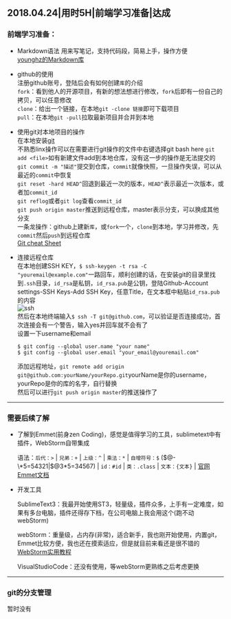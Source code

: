 <!-- 日期、学习用时、学习目标、是否达成 -->
2018.04.24|用时5H|前端学习准备|达成
---
<!-- 学的哪些比较透彻，说说自己的理解 -->
### 前端学习准备：
- Markdown语法
用来写笔记，支持代码段，简易上手，操作方便  
[younghz的Markdown库](https:://github.com/younghz/Markdown "Markdown")  

- github的使用  
注册github账号，登陆后会有如何创建`库`的介绍  
`fork`：看到他人的开源项目，有新的想法想进行修改，`fork`后即有一份自己的拷贝，可以任意修改  
`clone`：给出一个链接，在本地`git -clone 链接`即可下载项目  
`pull`：在本地`git -pull`拉取最新项目并合并到本地  

- 使用git对本地项目的操作  
在本地安装[git](https://git-scm.com/downloads)  
不熟悉linx操作可以在需要进行git操作的文件中右键选择git bash here
`git add <file>`如有新建文件add到本地仓库，没有这一步的操作是无法提交的  
`git commit -m "描述"`提交到仓库，`commit`就像快照，一旦操作失误，可以从最近的`commit`中恢复  
`git reset -hard HEAD^`回退到最近一次的版本，`HEAD^`表示最近一次版本，或者加`commit_id`  
`git reflog`或者`git log`查看`commit_id`  
`git push origin master`推送到远程仓库，master表示分支，可以换成其他分支  
一条龙操作：github上建新`库`，或`fork`一个，`clone`到本地，学习并修改，先`commit`然后`push`到远程仓库  
[Git cheat Sheet](https://pic1.zhimg.com/v2-d65f30212ad48099391577064047ecdf_r.jpg)  

- 连接远程仓库  
在本地创建SSH KEY，`$ ssh-keygen -t rsa -C "youremail@example.com"`一路回车，顺利创建的话，在安装git的目录里找到`.ssh`目录，`id_rsa`是私钥，`id_rsa.pub`是公钥，登陆Github-Account settings-SSH Keys-Add SSH Key，任意Title，在文本框中粘贴`id_rsa.pub`的内容  
![ssh](https://cdn.liaoxuefeng.com/cdn/files/attachments/001384908342205cc1234dfe1b541ff88b90b44b30360da000/0)  
然后在本地终端输入`$ ssh -T git@github.com`，可以验证是否连接成功，首次连接会有一个警告，输入yes并回车就不会有了  
设置一下username和email  
    ```
    $ git config --global user.name "your name"
    $ git config --global user.email "your_email@youremail.com"
    ```
    添加远程地址，`git remote add origin git@github.com:yourName/yourRepo.git`yourName是你的username，yourRepo是你的库的名字，自行替换  
    然后可以进行`git push origin master`的推送操作了

---
<!-- 哪些了解了一些，还需要继续深入阅读 -->
### 需要后续了解
- 了解到Emmet(前身zen Coding)，感觉是值得学习的工具，sublimetext中有插件，WebStorm自带集成

    语法：`后代：>` | `兄弟：+` | `上级：^` | `乘法：*` | `自增符号：$` ($@-\*5=54321|$@3\*5=34567) | `id：#id` | `类：.class` | `文本：{文本}` |
[官网Emmet文档](https://docs.emmet.io/cheat-sheet/)

- 开发工具

    SublimeText3：我最开始使用ST3，轻量级，插件众多，上手有一定难度，如果有多台电脑，插件还得存下档，在公司电脑上我会用这个(跑不动webStorm)

    webStorm：重量级，占内存(非常)，适合新手，我也刚开始使用，内置git，Emmet比较方便，我也还在摸索适应，但是就目前来看还是很不错的  
    [WebStorm实用教程](https://www.jianshu.com/p/4ce97b360c13)


    VisualStudioCode：还没有使用，等webStorm更熟练之后考虑更换

---

<!-- 哪些学习了之后还有疑问，记录下问题，待解决 -->
### git的分支管理  
暂时没有
